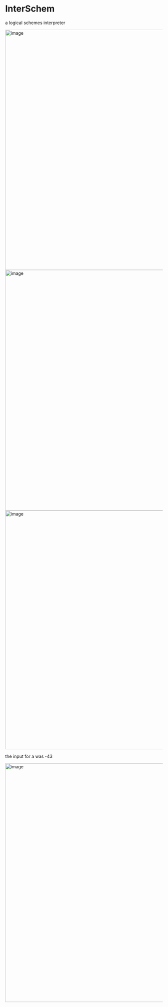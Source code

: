 # InterSchem
a logical schemes interpreter

<img width="765" alt="image" src="https://user-images.githubusercontent.com/61987774/192142660-31d74506-bf83-4cca-a3b8-d681fc20f090.png">

<img width="766" alt="image" src="https://user-images.githubusercontent.com/61987774/192142616-3cf7c09a-6fe8-4059-97ef-256a658c514e.png">

<img width="760" alt="image" src="https://user-images.githubusercontent.com/61987774/192142717-c55eebec-f713-4d94-9eac-0f08ef2223e4.png">

the input for a was -43

<img width="760" alt="image" src="https://user-images.githubusercontent.com/61987774/192143155-d3cb691a-6748-4036-bcbb-05dc53cb994b.png">
